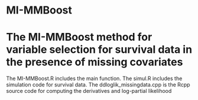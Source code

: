 # MI-MMBoost
# The MI-MMBoost method for variable selection for survival data in the presence of missing covariates


The MI-MMBoost.R includes the main function.
The simul.R includes the simulation code for survival data.
The ddloglik_missingdata.cpp is the Rcpp source code for computing the derivatives and log-partial likelihood

